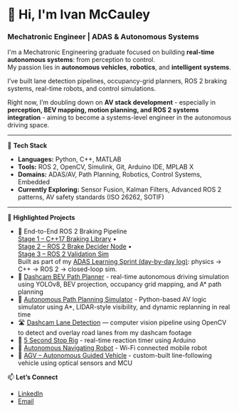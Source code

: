 # 👋 Hi, I'm Ivan McCauley  
### Mechatronic Engineer | ADAS & Autonomous Systems   

I'm a Mechatronic Engineering graduate focused on building **real-time autonomous systems**: from perception to control.  
My passion lies in **autonomous vehicles**, **robotics**, and **intelligent systems**.  

I’ve built lane detection pipelines, occupancy-grid planners, ROS 2 braking systems, real-time robots, and control simulations.  

Right now, I’m doubling down on **AV stack development** - especially in **perception, BEV mapping, motion planning, and ROS 2 systems integration** - aiming to become a systems-level engineer in the autonomous driving space.  

---

🔧 **Tech Stack**  
- **Languages:** Python, C++, MATLAB  
- **Tools:** ROS 2, OpenCV, Simulink, Git, Arduino IDE, MPLAB X  
- **Domains:** ADAS/AV, Path Planning, Robotics, Control Systems, Embedded  
- **Currently Exploring:** Sensor Fusion, Kalman Filters, Advanced ROS 2 patterns, AV safety standards (ISO 26262, SOTIF)

---

🌱 **Highlighted Projects**  
- 🛑 End-to-End ROS 2 Braking Pipeline  
   [Stage 1 – C++17 Braking Library](https://github.com/IvanMcCauley/braking_decision_lib) •  
   [Stage 2 – ROS 2 Brake Decider Node](https://github.com/IvanMcCauley/ros2_brake_decider) •  
   [Stage 3 – ROS 2 Validation Sim](https://github.com/IvanMcCauley/ros2_brake_validation_sim)  
   Built as part of my [ADAS Learning Sprint (day-by-day log)](https://github.com/IvanMcCauley/Adas_Learning_Sprint): physics → C++ → ROS 2 → closed-loop sim.
- 🧠 [Dashcam BEV Path Planner](https://github.com/IvanMcCauley/Project_Dashcam-BEV-Path-Planner) - real-time autonomous driving simulation using YOLOv8, BEV projection, occupancy grid mapping, and A* path planning
- 🧭 [Autonomous Path Planning Simulator](https://github.com/IvanMcCauley/Project_Path-Planner-Simulation) - Python-based AV logic simulator using A*, LIDAR-style visibility, and dynamic replanning in real time
- 🛣️ [Dashcam Lane Detection](https://github.com/IvanMcCauley/Project_Dashcam-Lane-Detection) — computer vision pipeline using OpenCV to detect and overlay road lanes from my dashcam footage
- 📌 [5 Second Stop Rig](https://github.com/IvanMcCauley/Project_5-Second-Stop-Rig) - real-time reaction timer using Arduino  
- 🤖 [Autonomous Navigating Robot](https://github.com/IvanMcCauley/Project_Autonomous-Navigation-Robot) - Wi-Fi connected mobile robot
- 🚗 [AGV – Autonomous Guided Vehicle](https://github.com/IvanMcCauley/Project_AGV-Autonomous-Guided-Vehicle) - custom-built line-following vehicle using optical sensors and MCU


📫 **Let’s Connect**  
- [LinkedIn](https://www.linkedin.com/in/ivan-mccauley-82b17a177)  
- [Email](mailto:mccauleyivan03@gmail.com)



